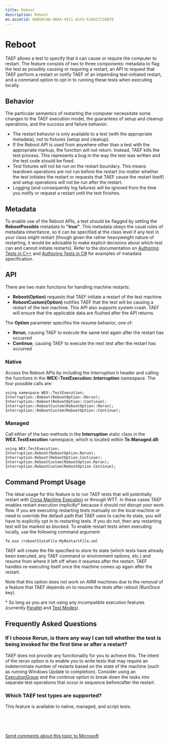 ```yaml
---
title: Reboot
description: Reboot
ms.assetid: 8AB66CAB-9BAA-4911-A143-618627226B78
---
```


# Reboot


TAEF allows a test to specify that it can cause or require the computer to restart. The feature consists of two to three components: metadata to flag the test as possibly causing or requiring a restart, an API to request that TAEF perform a restart or notify TAEF of an impending test-initiated restart, and a command option to opt in to running these tests when executing locally.

## <span id="behavior_reboot"></span><span id="BEHAVIOR_REBOOT"></span>Behavior


The particular semantics of restarting the computer necessitate some changes to the TAEF execution model, the guarantees of setup and cleanup operations, and the success and failure behavior.

-   The restart behavior is only available to a test (with the appropriate metadata), not to fixtures (setup and cleanup).
-   If the Reboot API is used from anywhere other than a test with the appropriate markup, the function will not return. Instead, TAEF kills the test process. This represents a bug in the way the test was written and the test code should be fixed.
-   Test fixtures will not be run on the restart boundary. This means teardown operations are not run before the restart (no matter whether the test initiates the restart or requests that TAEF cause the restart itself) and setup operations will not be run after the restart.
-   Logging (and consequently log failures) will be ignored from the time you notify or request a restart until the test finishes.

## <span id="metadata_reboot"></span><span id="METADATA_REBOOT"></span>Metadata


To enable use of the Reboot APIs, a test should be flagged by setting the **RebootPossible** metadata to **"true"**. This metadata obeys the usual rules of metadata inheritance, so it can be specified at the class level if any test in your class might restart (though given the rather heavyweight nature of restarting, it would be advisable to make explicit decisions about which test can and cannot initiate restarts). Refer to the documentation on [Authoring Tests in C++](authoring-tests-in-c--.md) and [Authoring Tests in C#](authoring-tests-in-c-.md) for examples of metadata specification.

## <span id="api_reboot"></span><span id="API_REBOOT"></span>API


There are two main functions for handling machine restarts:

-   **Reboot(Option)** requests that TAEF initiate a restart of the test machine.
-   **RebootCustom(Option)** notifies TAEF that the test will be causing a restart of the test machine. This API also supports system crash. TAEF will ensure that the applicable data are flushed after the API returns.

The **Option** parameter specifies the resume behavior, one of:

-   **Rerun**, causing TAEF to execute the same test again after the restart has occurred
-   **Continue**, causing TAEF to execute the next test after the restart has occurred

### <span id="native_reboot"></span><span id="NATIVE_REBOOT"></span>Native

Access the Reboot APIs by including the Interruption.h header and calling the functions in the **WEX::TestExecution::Interruption** namespace. The four possible calls are:

```
using namespace WEX::TestExecution;
Interruption::Reboot(RebootOption::Rerun);
Interruption::Reboot(RebootOption::Continue);
Interruption::RebootCustom(RebootOption::Rerun);
Interruption::RebootCustom(RebootOption::Continue);
```

### <span id="managed_reboot"></span><span id="MANAGED_REBOOT"></span>Managed

Call either of the two methods in the **Interruption** static class in the **WEX.TestExecution** namespace, which is located within **Te.Managed.dll**:

```
using WEX.TestExecution;
Interruption.Reboot(RebootOption.Rerun);
Interruption.Reboot(RebootOption.Continue);
Interruption.RebootCustom(RebootOption.Rerun);
Interruption.RebootCustom(RebootOption.Continue);
```

## <span id="prompt_reboot"></span><span id="PROMPT_REBOOT"></span>Command Prompt Usage


The ideal usage for this feature is to run TAEF tests that will potentially restart with [Cross Machine Execution](cross-machine-execution.md) or through WTT. In these cases TAEF enables restart execution implicitly\* because it should not disrupt your work flow. If you are executing restarting tests manually on the local machine or need to override the default path that TAEF uses to cache its state, you will have to explicitly opt in to restarting tests. If you do not, then any restarting test will be marked as blocked. To enable restart tests when executing locally, use the following command argument:

``` syntax
Te.exe /rebootStateFile:MyRestartFile.xml
```

TAEF will create the file specified to store its state (which tests have already been executed, any TAEF command or environment options, etc.) and resume from where it left off when it resumes after the restart. TAEF handles re-executing itself once the machine comes up again after the restart.

Note that this option does not work on ARM machines due to the removal of a feature that TAEF depends on to resume the tests after reboot (RunOnce key).

\* So long as you are not using any incompatible execution features (currently [Parallel](parallel.md) and [Test Modes](test-modes.md)).

## <span id="faqs_reboot"></span><span id="FAQS_REBOOT"></span>Frequently Asked Questions


### <span id="rerun_faq"></span><span id="RERUN_FAQ"></span>If I choose Rerun, is there any way I can tell whether the test is being invoked for the first time or after a restart?

TAEF does not provide any functionality for you to achieve this. The intent of the rerun option is to enable you to write tests that may require an indeterminate number of restarts based on the state of the machine (such as running Windows Update to completion). Consider using an [ExecutionGroup](execution-groups.md) and the continue option to break down the tasks into separate test operations that occur in sequence before/after the restart.

### <span id="othertests_faq"></span><span id="OTHERTESTS_FAQ"></span>Which TAEF test types are supported?

This feature is available to native, managed, and script tests.

 

 

[Send comments about this topic to Microsoft](mailto:wsddocfb@microsoft.com?subject=Documentation%20feedback%20[taef\taef]:%20Reboot%20%20RELEASE:%20%289/12/2016%29&body=%0A%0APRIVACY%20STATEMENT%0A%0AWe%20use%20your%20feedback%20to%20improve%20the%20documentation.%20We%20don't%20use%20your%20email%20address%20for%20any%20other%20purpose,%20and%20we'll%20remove%20your%20email%20address%20from%20our%20system%20after%20the%20issue%20that%20you're%20reporting%20is%20fixed.%20While%20we're%20working%20to%20fix%20this%20issue,%20we%20might%20send%20you%20an%20email%20message%20to%20ask%20for%20more%20info.%20Later,%20we%20might%20also%20send%20you%20an%20email%20message%20to%20let%20you%20know%20that%20we've%20addressed%20your%20feedback.%0A%0AFor%20more%20info%20about%20Microsoft's%20privacy%20policy,%20see%20http://privacy.microsoft.com/default.aspx. "Send comments about this topic to Microsoft")




